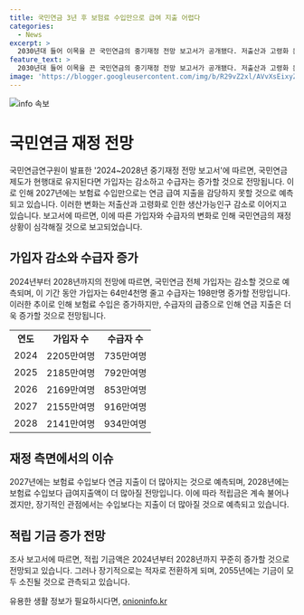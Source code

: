 ```yaml
---
title: 국민연금 3년 후 보험료 수입만으로 급여 지출 어렵다
categories:
  - News
excerpt: >
  2030년대 들어 이목을 끈 국민연금의 중기재정 전망 보고서가 공개됐다. 저출산과 고령화 문제에 따른 생산가능인구의 감소로 인해 가입자는 줄고 수급자는 늘어나는 추세다. 보고서에 따르면, 2027년에는 보험료 수입만으로는 연금 지출을 감당하지 못할 것으로 예측되며, 수급자가 급증하면서 연금 지출 총액도 상승할 것으로 전망된다. 이에 따라 국민연금 제도의 재편이 필요한 시기가 다가왔다는 분석이 나왔다.
feature_text: >
  2030년대 들어 이목을 끈 국민연금의 중기재정 전망 보고서가 공개됐다. 저출산과 고령화 문제에 따른 생산가능인구의 감소로 인해 가입자는 줄고 수급자는 늘어나는 추세다. 보고서에 따르면, 2027년에는 보험료 수입만으로는 연금 지출을 감당하지 못할 것으로 예측되며, 수급자가 급증하면서 연금 지출 총액도 상승할 것으로 전망된다. 이에 따라 국민연금 제도의 재편이 필요한 시기가 다가왔다는 분석이 나왔다.
image: 'https://blogger.googleusercontent.com/img/b/R29vZ2xl/AVvXsEixyZcFfHzMRdzZMjFBmAUKJYCLCGyLL1o632UiGVXcaFdKo_bkvkuCioo0uUKlGfBVcT3P84aROyZIXSBEx3Aw5nCQ3pTgDom1WDC4m8eifvWiAmWEEVb4x6G_l8C0QH225ldMjyaFvpxGEBGNO37VmDTDMHGhJPq73UglMfDca1-0aw/s1600/blogspot.png'
---
```


<p><img src="https://blogger.googleusercontent.com/img/b/R29vZ2xl/AVvXsEixyZcFfHzMRdzZMjFBmAUKJYCLCGyLL1o632UiGVXcaFdKo_bkvkuCioo0uUKlGfBVcT3P84aROyZIXSBEx3Aw5nCQ3pTgDom1WDC4m8eifvWiAmWEEVb4x6G_l8C0QH225ldMjyaFvpxGEBGNO37VmDTDMHGhJPq73UglMfDca1-0aw/s1600/blogspot.png" alt="info 속보" /></p>

<h1>국민연금 재정 전망</h1>

<p data-ke-size="size16">국민연금연구원이 발표한 '2024~2028년 중기재정 전망 보고서'에 따르면, 국민연금 제도가 현행대로 유지된다면 가입자는 감소하고 수급자는 증가할 것으로 전망됩니다. 이로 인해 2027년에는 보험료 수입만으로는 연금 급여 지출을 감당하지 못할 것으로 예측되고 있습니다. 이러한 변화는 저출산과 고령화로 인한 생산가능인구 감소로 이어지고 있습니다. 보고서에 따르면, 이에 따른 가입자와 수급자의 변화로 인해 국민연금의 재정 상황이 심각해질 것으로 보고되었습니다.</p>

<h2 data-ke-size="size26">가입자 감소와 수급자 증가</h2>

<p data-ke-size="size16">2024년부터 2028년까지의 전망에 따르면, 국민연금 전체 가입자는 감소할 것으로 예측되며, 이 기간 동안 가입자는 64만4천명 줄고 수급자는 198만명 증가할 전망입니다. 이러한 추이로 인해 보험료 수입은 증가하지만, 수급자의 급증으로 인해 연금 지출은 더욱 증가할 것으로 전망됩니다.</p>

<table>
  <tr>
    <td style="text-align: center; height: 17px;"><b>연도</b></td>
    <td style="text-align: center; height: 17px;"><b>가입자 수</b></td>
    <td style="text-align: center; height: 17px;"><b>수급자 수</b></td>
  </tr>
  <tr>
    <td style="text-align: center; height: 17px;">2024</td>
    <td style="text-align: center; height: 17px;">2205만여명</td>
    <td style="text-align: center; height: 17px;">735만여명</td>
  </tr>
  <tr>
    <td style="text-align: center; height: 17px;">2025</td>
    <td style="text-align: center; height: 17px;">2185만여명</td>
    <td style="text-align: center; height: 17px;">792만여명</td>
  </tr>
  <tr>
    <td style="text-align: center; height: 17px;">2026</td>
    <td style="text-align: center; height: 17px;">2169만여명</td>
    <td style="text-align: center; height: 17px;">853만여명</td>
  </tr>
  <tr>
    <td style="text-align: center; height: 17px;">2027</td>
    <td style="text-align: center; height: 17px;">2155만여명</td>
    <td style="text-align: center; height: 17px;">916만여명</td>
  </tr>
  <tr>
    <td style="text-align: center; height: 17px;">2028</td>
    <td style="text-align: center; height: 17px;">2141만여명</td>
    <td style="text-align: center; height: 17px;">934만여명</td>
  </tr>
</table>

<h2 data-ke-size="size26">재정 측면에서의 이슈</h2>

<p data-ke-size="size16">2027년에는 보험료 수입보다 연금 지출이 더 많아지는 것으로 예측되며, 2028년에는 보험료 수입보다 급여지출액이 더 많아질 전망입니다. 이에 따라 적립금은 계속 불어나겠지만, 장기적인 관점에서는 수입보다는 지출이 더 많아질 것으로 예측되고 있습니다.</p>

<h2 data-ke-size="size26">적립 기금 증가 전망</h2>

<p data-ke-size="size16">조사 보고서에 따르면, 적립 기금액은 2024년부터 2028년까지 꾸준히 증가할 것으로 전망되고 있습니다. 그러나 장기적으로는 적자로 전환하게 되며, 2055년에는 기금이 모두 소진될 것으로 관측되고 있습니다.</p>
유용한 생활 정보가 필요하시다면, <a href="https://onioninfo.kr" rel="dofollow">onioninfo.kr</a>


